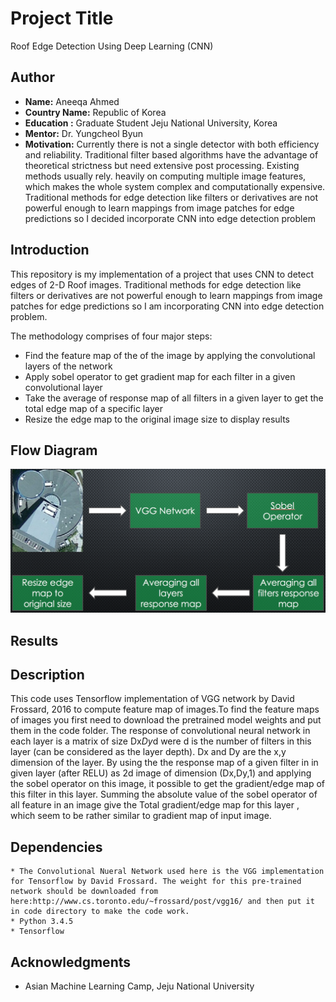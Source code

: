 # Project Title
Roof Edge Detection Using Deep Learning (CNN)

## Author
* **Name:** Aneeqa Ahmed
* **Country Name:** Republic of Korea
* **Education :** Graduate Student Jeju National University, Korea
* **Mentor:** Dr. Yungcheol Byun
* **Motivation:** Currently there is not a single detector with both efficiency and reliability. Traditional filter based algorithms have the advantage of theoretical strictness but need extensive post processing. Existing methods usually rely. heavily on computing multiple image features, which makes the whole system complex and computationally expensive. Traditional methods for edge detection like filters or derivatives are not powerful enough to learn mappings from image patches for edge predictions so I decided incorporate CNN into edge detection problem

## Introduction

This repository is my implementation of a project that uses CNN to detect edges of 2-D Roof images.
Traditional methods for edge detection like filters or derivatives are not powerful enough to learn mappings from image patches for edge predictions so I am incorporating CNN into edge detection problem.

The methodology comprises of four major steps:
* Find the feature map of the of the image by applying the convolutional layers of the network 
* Apply sobel operator to  get gradient map for each filter in a given convolutional layer
* Take the average of response map of all filters in a given layer to get the total edge map of a specific layer
* Resize the edge map to the original image size to display results

## Flow Diagram

![ALT text](/FlowDiagram.png "Flow Diagram") 


## Results



## Description

This code uses Tensorflow implementation of VGG network by David Frossard, 2016 to compute feature map of images.To find the feature maps of images you first need to download the pretrained model weights and put them in the code folder. The response of convolutional neural network in each layer is a matrix of size Dx*Dy*d were d is the number of filters in this layer (can be considered as the layer depth). Dx and Dy are the x,y dimension of the layer. By using the the response map of a given filter in in given layer (after RELU) as 2d image of dimension (Dx,Dy,1) and applying the sobel operator on this image, it possible to get the gradient/edge map of this filter in this layer. Summing the absolute value of the sobel operator of all feature in an image give the Total gradient/edge map for this layer , which seem to be rather similar to gradient map of input image.

## Dependencies 
```
* The Convolutional Nueral Network used here is the VGG implementation for Tensorflow by David Frossard. The weight for this pre-trained network should be downloaded from here:http://www.cs.toronto.edu/~frossard/post/vgg16/ and then put it in code directory to make the code work.
* Python 3.4.5 
* Tensorflow
```


## Acknowledgments

* Asian Machine Learning Camp, Jeju National University

